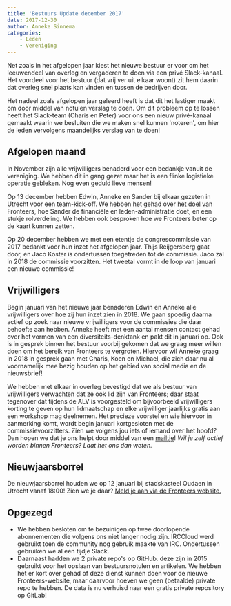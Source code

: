 ```yaml
---
title: 'Bestuurs Update december 2017'
date: 2017-12-30
author: Anneke Sinnema
categories:
    - Leden
    - Vereniging
---
```


Net zoals in het afgelopen jaar kiest het nieuwe bestuur er voor om het leeuwendeel van overleg en vergaderen te doen via een privé Slack-kanaal. Het voordeel voor het bestuur (dat vrij ver uit elkaar woont) zit hem daarin dat overleg snel plaats kan vinden en tussen de bedrijven door.

Het nadeel zoals afgelopen jaar geleerd heeft is dat dit het lastiger maakt om door middel van notulen verslag te doen. Om dit probleem op te lossen heeft het Slack-team (Charis en Peter) voor ons een nieuw privé-kanaal gemaakt waarin we besluiten die we maken snel kunnen 'noteren', om hier de leden vervolgens maandelijks verslag van te doen!

## Afgelopen maand

In November zijn alle vrijwilligers benaderd voor een bedankje vanuit de vereniging. We hebben dit in gang gezet maar het is een flinke logistieke operatie gebleken. Nog even geduld lieve mensen!

Op 13 december hebben Edwin, Anneke en Sander bij elkaar gezeten in Utrecht voor een team-kick-off. We hebben het gehad over [het doel](/nl/vereniging/doel) van Fronteers, hoe Sander de financiële en leden-administratie doet, en een stukje rolverdeling. We hebben ook besproken hoe we Fronteers beter op de kaart kunnen zetten.

Op 20 december hebben we met een etentje de congrescommissie van 2017 bedankt voor hun inzet het afgelopen jaar. Thijs Reijgersberg gaat door, en Jaco Koster is ondertussen toegetreden tot de commissie. Jaco zal in 2018 de commissie voorzitten. Het tweetal vormt in de loop van januari een nieuwe commissie!

## Vrijwilligers

Begin januari van het nieuwe jaar benaderen Edwin en Anneke alle vrijwilligers over hoe zij hun inzet zien in 2018. We gaan spoedig daarna actief op zoek naar nieuwe vrijwilligers voor de commissies die daar behoefte aan hebben. Anneke heeft met een aantal mensen contact gehad over het vormen van een diversiteits-denktank en pakt dit in januari op. Ook is in gesprek binnen het bestuur voorbij gekomen dat we graag meer willen doen om het bereik van Fronteers te vergroten. Hiervoor wil Anneke graag in 2018 in gesprek gaan met Charis, Koen en Michael, die zich daar nu al voornamelijk mee bezig houden op het gebied van social media en de nieuwsbrief!

We hebben met elkaar in overleg bevestigd dat we als bestuur van vrijwilligers verwachten dat ze ook lid zijn van Fronteers; daar staat tegenover dat tijdens de ALV is voorgesteld om bijvoorbeeld vrijwilligers korting te geven op hun lidmaatschap en elke vrijwilliger jaarlijks gratis aan een workshop mag deelnemen. Het precieze voorstel en wie hiervoor in aanmerking komt, wordt begin januari kortgesloten met de commissievoorzitters. Zien we volgens jou iets of iemand over het hoofd? Dan hopen we dat je ons helpt door middel van een [mailtje](bestuur@fronteers.nl)! _Wil je zelf actief worden binnen Fronteers? Laat het ons dan weten._

## Nieuwjaarsborrel

De nieuwjaarsborrel houden we op 12 januari bij stadskasteel Oudaen in Utrecht vanaf 18:00! Zien we je daar? [Meld je aan via de Fronteers website.](/nl/activiteiten/2018/nieuwjaarsborrel)

## Opgezegd

-   We hebben besloten om te bezuinigen op twee doorlopende abonnementen die volgens ons niet langer nodig zijn. IRCCloud werd gebruikt toen de community nog gebruik maakte van IRC. Ondertussen gebruiken we al een tijdje Slack.
-   Daarnaast hadden we 2 private repo's op GitHub. deze zijn in 2015 gebruikt voor het opslaan van bestuursnotulen en artikelen. We hebben het er kort over gehad of deze dienst kunnen doen voor de nieuwe Fronteers-website, maar daarvoor hoeven we geen (betaalde) private repo te hebben. De data is nu verhuisd naar een gratis private repository op GitLab!
